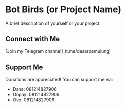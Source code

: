 # Bot Birds (or Project Name)

A brief description of yourself or your project. 

## Connect with Me
[Join my Telegram channel]
(t.me/dasarpemulung)

## Support Me

Donations are appreciated! You can support me via:

* Dana: 081214827906
* Gopay: 081214827906
* Ovo: 081214827906
